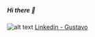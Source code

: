 ##### **Hi there** 👋

![alt text](https://images.template.net/100603/small-linkedin-icon-clipart-q5ttq.jpg) [Linkedin - Gustavo](https://www.linkedin.com/in/gustavo-almeida-villa-76117037/)



<!--
**guvilla85/guvilla85** is a ✨ _special_ ✨ repository because its `README.md` (this file) appears on your GitHub profile.

Here are some ideas to get you started:

- 🔭 I’m currently working on ...
- 🌱 I’m currently learning ...
- 👯 I’m looking to collaborate on ...
- 🤔 I’m looking for help with ...
- 💬 Ask me about ...
- 📫 How to reach me: ...
- 😄 Pronouns: ...
- ⚡ Fun fact: ...
-->
